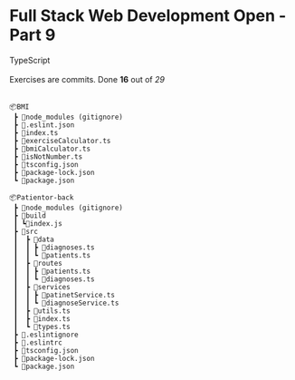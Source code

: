 <h1>Full Stack Web Development Open - Part 9</h1>

TypeScript</br></br>
Exercises are commits. Done **16** out of _29_
</br></br>

```
📦BMI
 ┣ 📂node_modules (gitignore)
 ┣ 📜.eslint.json
 ┣ 📜index.ts
 ┣ 📜exerciseCalculator.ts
 ┣ 📜bmiCalculator.ts
 ┣ 📜isNotNumber.ts
 ┣ 📜tsconfig.json
 ┣ 📜package-lock.json
 ┗ 📜package.json
```

```
📦Patientor-back
 ┣ 📂node_modules (gitignore)
 ┣ 📂build
 ┃ ┗📜index.js
 ┣ 📂src
 ┃  ┣ 📂data
 ┃  ┃ ┣ 📜diagnoses.ts
 ┃  ┃ ┗ 📜patients.ts
 ┃  ┣ 📂routes
 ┃  ┃ ┣ 📜patients.ts
 ┃  ┃ ┗ 📜diagnoses.ts
 ┃  ┣ 📂services
 ┃  ┃ ┣ 📜patinetService.ts
 ┃  ┃ ┗ 📜diagnoseService.ts
 ┃  ┣ 📜utils.ts
 ┃  ┣ 📜index.ts
 ┃  ┗ 📜types.ts
 ┣ 📜.eslintignore
 ┣ 📜.eslintrc
 ┣ 📜tsconfig.json
 ┣ 📜package-lock.json
 ┗ 📜package.json
```